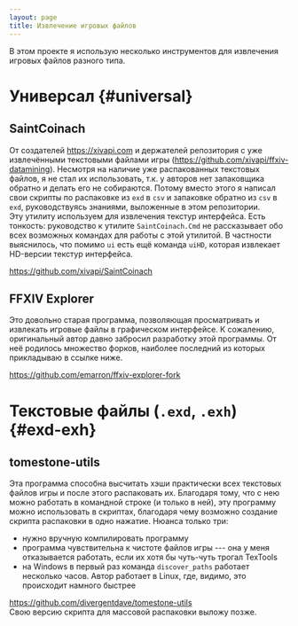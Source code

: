 ```yaml
---
layout: page
title: Извлечение игровых файлов
---
```


В этом проекте я использую несколько инструментов для извлечения игровых файлов разного типа.

# Универсал {#universal}

## SaintCoinach
От создателей <https://xivapi.com> и держателей репозитория с уже извлечёнными текстовыми файлами игры (<https://github.com/xivapi/ffxiv-datamining>). Несмотря на наличие уже распакованных текстовых файлов, я не стал их использовать, т.к. у авторов нет запаковщика обратно и делать его не собираются. Потому вместо этого я написал свои скрипты по распаковке из `exd` в `csv` и запаковке обратно из `csv` в `exd`, руководствуясь знаниями, выложенные в этом репозитории.\
Эту утилиту используем для извлечения текстур интерфейса. Есть тонкость: руководство к утилите `SaintCoinach.Cmd` не рассказывает обо всех возможных командах для работы с этой утилитой. В частности выяснилось, что помимо `ui` есть ещё команда `uiHD`, которая извлекает HD-версии текстур интерфейса.

<https://github.com/xivapi/SaintCoinach>

## FFXIV Explorer
Это довольно старая программа, позволяющая просматривать и извлекать игровые файлы в графическом интерфейсе. К сожалению, оригинальный автор давно забросил разработку этой программы. От неё родилось множество форков, наиболее последний из которых прикладываю в ссылке ниже.

<https://github.com/emarron/ffxiv-explorer-fork>

# Текстовые файлы (`.exd`, `.exh`) {#exd-exh}

## tomestone-utils
Эта программа способна высчитать хэши практически всех текстовых файлов игры и после этого распаковать их. Благодаря тому, что с нею можно работать в командной строке (и только в ней), эту программу можно использовать в скриптах, благодаря чему возможно создание скрипта распаковки в одно нажатие. Нюанса только три:
* нужно вручную компилировать программу
* программа чувствительна к чистоте файлов игры --- она у меня отказывается работать, если их хотя бы чуть-чуть трогал TexTools
* на Windows в первый раз команда `discover_paths` работает несколько часов. Автор работает в Linux, где, видимо, это происходит намного быстрее

<https://github.com/divergentdave/tomestone-utils>\
Свою версию скрипта для массовой распаковки выложу позже.
